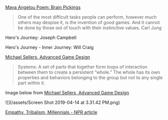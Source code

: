 [Maya Angelou Poem: Brain Pickings](https://www.brainpickings.org/2018/05/09/a-brave-and-startling-truth-maya-angelou/)


>One of the most difficult tasks people can perform, however much others may despise it, is the invention of good games. And it cannot be done by those out of touch with their instinctive values.
Carl Jung 

Hero's Journey: Joseph Campbell

Hero's Journey - Inner Journey:  Will Craig


[Michael Sellers, Advanced Game Design](https://learning.oreilly.com/library/view/advanced-game-design/9780134668185/ch2.xhtml#ch2)
> Systems: A set of parts that together form loops of interaction between them to create a persistent “whole.” The whole has its own properties and behaviors belonging to the group but not to any single part within it. 

Image below from [Michael Sellers, Advanced Game Design](https://learning.oreilly.com/library/view/advanced-game-design/9780134668185/ch2.xhtml#ch2)

![](/assets/Screen Shot 2019-04-14 at 3.31.42 PM.png)

[Empathy, Tribalism, Millennials - NPR article](https://www.npr.org/2019/04/15/712249664/the-end-of-empathy)